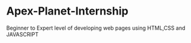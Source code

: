 # Apex-Planet-Internship
Beginner to Expert level of developing web pages using HTML,CSS and JAVASCRIPT

